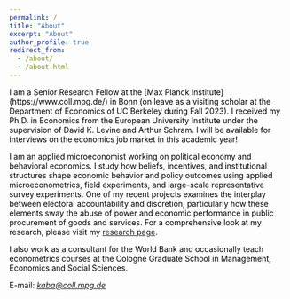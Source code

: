 ```yaml
---
permalink: /
title: "About"
excerpt: "About"
author_profile: true
redirect_from: 
  - /about/
  - /about.html
---
```


<span style="color:Black; font-size: 14px">
I am a Senior Research Fellow at the [Max Planck Institute](https://www.coll.mpg.de/) in Bonn (on leave as a visiting scholar at the Department of Economics of UC Berkeley during Fall 2023). I received my Ph.D. in Economics from the European University Institute under the supervision of David K. Levine and Arthur Schram. I will be available for interviews on the economics job market in this academic year! </span>

<span style="color:Black; font-size: 14px"> I am an applied microeconomist working on political economy and behavioral economics. I study how beliefs, incentives, and institutional structures shape economic behavior and policy outcomes using applied microeconometrics, field experiments, and large-scale representative survey experiments. One of my recent projects examines the interplay between electoral accountability and discretion, particularly how these elements sway the abuse of power and economic performance in public procurement of goods and services. For a comprehensive look at my research, please visit my [research page](https://mustafakaba.github.io/research/). </span> 

<span style="color:Black; font-size: 14px"> I also work as a consultant for the World Bank and occasionally teach econometrics courses at the Cologne Graduate School in Management, Economics and Social Sciences. </span>

<span style="color:Black; font-size: 14px"> E-mail: *kaba@coll.mpg.de* </span>

